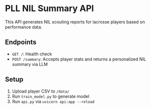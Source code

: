 # PLL NIL Summary API

This API generates NIL scouting reports for lacrosse players based on performance data.

## Endpoints
- `GET /`: Health check
- `POST /summary`: Accepts player stats and returns a personalized NIL summary via LLM

## Setup
1. Upload player CSV to `/data/`
2. Run `train_model.py` to generate model
3. Run `api.py` via `uvicorn api:app --reload`
